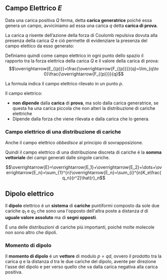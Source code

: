 ## Campo Elettrico $E$
Data una carica positiva $Q$ ferma, detta **carica generatrice** poiché essa genera un campo, avviciniamo ad essa una carica $q$ detta **carica di prova**.

La carica $q$ risente dell’azione della forza di Coulomb repulsiva dovuta alla presenza della carica $Q$ e ció permette di evidenziare la presenza del campo elettico da esso generato:

Definiamo quindi come campo elettrico in ogni punto dello spazio  il rapporto tra la forza elettrica della carica $Q$ e il valore della carica di prova:
$$\overrightarrow{E_{(p)}}=\frac{\overrightarrow{F_{(p)}}}{q}=\lim_{q\to 0}\frac{\overrightarrow{F_{(p)}}}{q}$$

La formula indica il campo elettrico rilevato in un punto $p$.

Il campo elettrico:
-  **non dipende** dalla **carica** di **prova**, ma solo dalla carica generatrice, se questa ha una carica piccola che non alteri la distribuzione di cariche elettriche
- Dipende dalla forza che viene rilevata e dalla carica che lo genera.

### Campo elettrico di una distribuzione di cariche
Anche il campo elettrico *obbedisce* al principio di sovrapposizione.

Quindi il campo elettrico di una distribuzione discreta di cariche é la **somma vettoriale** dei campi generati dalle singole cariche.

$$\overrightarrow{E}=\overrightarrow{E_1}+\overrightarrow{E_2}+\dots+\overrightarrow{E_n}=\sum_{1}^{n}\overrightarrow{E_n}=\sum_{i}^{n}K_e\frac{q_n}{r^2}\hat{r}_n$$
## Dipolo elettrico
Il **dipolo** elettrico é un **sistema** di **cariche** puntiformi composto da sole due cariche $q_1$ e $q_2$ che sono una l'opposto dell'altra poste a distanza $d$ di **uguale valore assoluto** ma di **segni opposti**.

É una delle distribuzioni di cariche piú importanti, poiché molte molecole non sono altro che dipoli.

### Momento di dipolo 
Il **momento di dipolo** é un **vettore** di modulo $p=qd$, ovvero il prodotto tra la carica $q$ e la distanza $d$ tra le due cariche del dipolo, avente per direzione l'asse del dipolo e per verso quello che va dalla carica negativa alla carica positiva. 